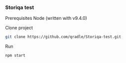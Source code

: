 ### Storiqa test
Prerequisites
Node (written with v9.4.0)

Clone project
```bash
git clone https://github.com/qradle/Storiqa-test.git
```

Run
```
npm start
```
